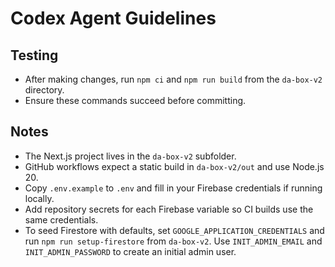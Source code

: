 # Codex Agent Guidelines

## Testing
- After making changes, run `npm ci` and `npm run build` from the `da-box-v2` directory.
- Ensure these commands succeed before committing.

## Notes
- The Next.js project lives in the `da-box-v2` subfolder.
- GitHub workflows expect a static build in `da-box-v2/out` and use Node.js 20.
- Copy `.env.example` to `.env` and fill in your Firebase credentials if running locally.
- Add repository secrets for each Firebase variable so CI builds use the same credentials.
- To seed Firestore with defaults, set `GOOGLE_APPLICATION_CREDENTIALS` and run `npm run setup-firestore` from `da-box-v2`. Use `INIT_ADMIN_EMAIL` and `INIT_ADMIN_PASSWORD` to create an initial admin user.

